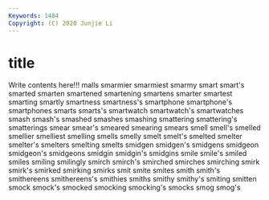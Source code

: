 ```yaml
---
Keywords: 1484
Copyright: (C) 2020 Junjie Li
---
```


# title

Write contents here!!!
malls 
smarmier 
smarmiest 
smarmy 
smart 
smart's 
smarted 
smarten 
smartened
smartening 
smartens 
smarter 
smartest 
smarting 
smartly 
smartness 
smartness's 
smartphone 
smartphone's
smartphones 
smarts 
smarts's 
smartwatch 
smartwatch's 
smartwatches 
smash 
smash's 
smashed 
smashes
smashing 
smattering 
smattering's 
smatterings 
smear 
smear's 
smeared 
smearing 
smears 
smell
smell's 
smelled 
smellier 
smelliest 
smelling 
smells 
smelly 
smelt 
smelt's 
smelted
smelter 
smelter's 
smelters 
smelting 
smelts 
smidgen 
smidgen's 
smidgens 
smidgeon 
smidgeon's
smidgeons 
smidgin 
smidgin's 
smidgins 
smile 
smile's 
smiled 
smiles 
smiling 
smilingly
smirch 
smirch's 
smirched 
smirches 
smirching 
smirk 
smirk's 
smirked 
smirking 
smirks
smit 
smite 
smites 
smith 
smith's 
smithereens 
smithereens's 
smithies 
smiths 
smithy
smithy's 
smiting 
smitten 
smock 
smock's 
smocked 
smocking 
smocking's 
smocks 
smog
smog's 

